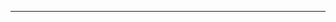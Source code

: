 <hr>

<script src="https://giscus.app/client.js"
        data-repo="flanker/blog"
        data-repo-id="[在此输入仓库 ID]"
        data-category="comments"
        data-category-id="[在此输入分类 ID]"
        data-mapping="pathname"
        data-reactions-enabled="1"
        data-emit-metadata="0"
        data-input-position="bottom"
        data-theme="light"
        data-lang="zh-CN"
        data-loading="lazy"
        crossorigin="anonymous"
        async>
</script>
